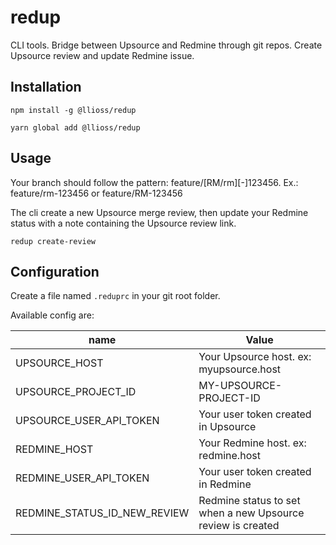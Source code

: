 # redup
CLI tools. Bridge between Upsource and Redmine through git repos.
Create Upsource review and update Redmine issue.

## Installation

`npm install -g @llioss/redup`

`yarn global add @llioss/redup`

## Usage

Your branch should follow the pattern: feature/[RM/rm][-]123456.
Ex.: feature/rm-123456 or feature/RM-123456

The cli create a new Upsource merge review, then update your Redmine status with a note containing the Upsource review link.

`redup create-review`

## Configuration

Create a file named `.reduprc` in your git root folder.

Available config are:

| name                   | Value                                                       |
|------------------------|-------------------------------------------------------------|
| UPSOURCE_HOST          | Your Upsource host. ex: myupsource.host                     |
| UPSOURCE_PROJECT_ID    | MY-UPSOURCE-PROJECT-ID                                      |
| UPSOURCE_USER_API_TOKEN | Your user token created in Upsource                         |
| REDMINE_HOST           | Your Redmine host. ex: redmine.host                         |
| REDMINE_USER_API_TOKEN | Your user token created in Redmine                          |
| REDMINE_STATUS_ID_NEW_REVIEW | Redmine status to set when a new Upsource review is created |
